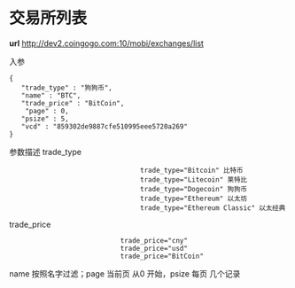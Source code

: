 # 交易所列表 #
**url**
http://dev2.coingogo.com:10/mobi/exchanges/list

入参

	
	{
	   "trade_type" : "狗狗币",
	   "name" : "BTC",
	   "trade_price" : "BitCoin",
		"page" : 0,	   
	   "psize" : 5,	   
	   "vcd" : "859302de9887cfe510995eee5720a269"
	}
	


参数描述
trade_type 

									 trade_type="Bitcoin" 比特币
									 trade_type="Litecoin" 莱特比
									 trade_type="Dogecoin" 狗狗币
									 trade_type="Ethereum" 以太坊
									 trade_type="Ethereum Classic" 以太经典
trade_price

								
								trade_price="cny"
								trade_price="usd"
								trade_price="BitCoin"


name 按照名字过滤；page 当前页 从0 开始，psize 每页 几个记录